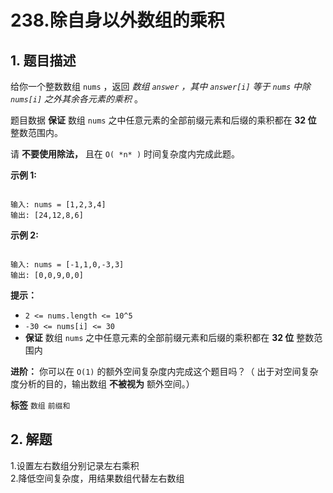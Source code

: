 # 238.除自身以外数组的乘积

## 1. 题目描述

给你一个整数数组 `nums` ，返回 *数组 `answer` ，其中 `answer[i]` 等于 `nums` 中除 `nums[i]` 之外其余各元素的乘积* 。

题目数据 **保证** 数组 `nums` 之中任意元素的全部前缀元素和后缀的乘积都在 **32 位** 整数范围内。

请 **不要使用除法，** 且在 `O( *n* )` 时间复杂度内完成此题。

 

 **示例 1:** 

```

输入: nums = [1,2,3,4]
输出: [24,12,8,6]

```
 **示例 2:** 

```

输入: nums = [-1,1,0,-3,3]
输出: [0,0,9,0,0]

```
 

 **提示：** 
-  `2 <= nums.length <= 10^5` 
-  `-30 <= nums[i] <= 30` 
-  **保证** 数组 `nums` 之中任意元素的全部前缀元素和后缀的乘积都在 **32 位** 整数范围内
 

 **进阶：** 你可以在 `O(1)` 的额外空间复杂度内完成这个题目吗？（ 出于对空间复杂度分析的目的，输出数组 **不被视为** 额外空间。）

 
**标签**
`数组` `前缀和` 


## 2. 解题
1.设置左右数组分别记录左右乘积  
2.降低空间复杂度，用结果数组代替左右数组
